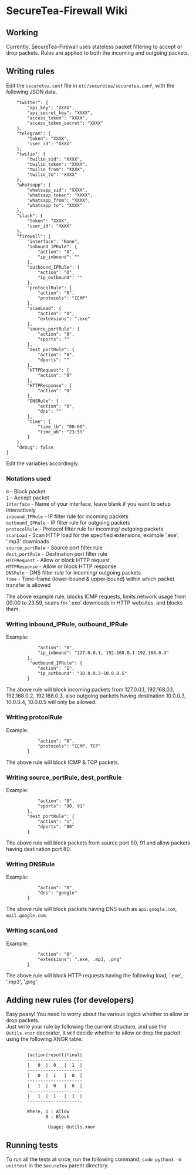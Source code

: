 # SecureTea-Firewall Wiki

## Working
Currently, SecureTea-Firewall uses stateless packet filtering to accept or drop packets.
Rules are applied to both the incoming and outgoing packets.

## Writing rules
Edit the `securetea.conf` file in `etc/securetea/securetea.conf`, with the following JSON data.
```{
	"twitter": {
		"api_key": "XXXX",
		"api_secret_key": "XXXX",
		"access_token": "XXXX",
		"access_token_secret": "XXXX"
	},
	"telegram": {
		"token": "XXXX",
		"user_id": "XXXX"
	},
	"twilio": {
		"twilio_sid": "XXXX",
		"twilio_token": "XXXX",
		"twilio_from": "XXXX",
		"twilio_to": "XXXX"
	},
	"whatsapp": {
		"whatsapp_sid": "XXXX",
		"whatsapp_token": "XXXX",
		"whatsapp_from": "XXXX",
		"whatsapp_to": "XXXX"
	},
	"slack": {
		"token": "XXXX",
		"user_id": "XXXX"
	},
	"firewall": {
		"interface": "None",
		"inbound_IPRule": {
			"action": "0",
			"ip_inbound": ""
		},
		"outbound_IPRule": {
			"action": "0",
			"ip_outbound": ""
		},
		"protocolRule": {
			"action": "0",
			"protocols": "ICMP"
		},
		"scanLoad": {
			"action": "0",
			"extensions": ".exe"
		},
		"source_portRule": {
			"action": "0",
			"sports": ""
		},
		"dest_portRule": {
			"action": "0",
			"dports": ""
		},
		"HTTPRequest": {
			"action": "0"
		},
		"HTTPResponse": {
			"action": "0"
		},
		"DNSRule": {
			"action": "0",
			"dns": ""
		},
		"time": {
			"time_lb": "00:00",
			"time_ub": "23:59"
		}
	},
	"debug": false
}
```
Edit the variables accordingly.

### Notations used
`0` - Block packet<br />
`1` - Accept packet<br />
`interface` - Name of your interface, leave blank if you want to setup interactively<br />
`inbound_IPRule` - IP filter rule for incoming packets<br />
`outbound_IPRule` - IP filter rule for outgoing packets<br />
`protocolRule` - Protocol filter rule for incoming/ outgoing packets<br />
`scanLoad` - Scan HTTP load for the specified extensions, example '.exe', '.mp3' downloads<br />
`source_portRule` - Source port filter rule<br />
`dest_portRule` - Destination port filter rule<br />
`HTTPRequest` - Allow or block HTTP request<br />
`HTTPResponse` - Allow or block HTTP response<br />
`DNSRule` - DNS filter rule for incoming/ outgoing packets<br />
`time` - Time-frame (lower-bound & upper-bound) within which packet transfer is allowed<br />

The above example rule, blocks ICMP requests, limits network usage from 00:00 to 23:59, scans for '.exe' downloads
in HTTP websites, and blocks them.

### Writing inbound_IPRule, outbound_IPRule
Example:
```"inbound_IPRule": {
			"action": "0",
			"ip_inbound": "127.0.0.1, 192.168.0.1-192.168.0.3"
		},
		 "outbound_IPRule": {
			"action": "1",
			"ip_outbound": "10.0.0.3-10.0.0.5"
		}
```
The above rule will block incoming packets from 127.0.0.1, 192.168.0.1, 192.168.0.2, 192.168.0.3, also outgoing packets
having destination 10.0.0.3, 10.0.0.4, 10.0.0.5 will only be allowed.

### Writing protcolRule
Example:
```"protocolRule": {
			"action": "0",
			"protocols": "ICMP, TCP"
		}
```
The above rule will block ICMP & TCP packets.

### Writing source_portRule, dest_portRule
Example:
```"source_portRule": {
			"action": "0",
			"sports": "90, 91"
		},
		"dest_portRule": {
			"action": "1",
			"dports": "80"
		}
```
The above rule will block packets from source port 90, 91 and allow packets having destination port 80.

### Writing DNSRule
Example:
```"DNSRule": {
			"action": "0",
			"dns": "google"
		}
```
The above rule will block packets having DNS such as `api.google.com`, `mail.google.com`.

### Writing scanLoad
Example:
```"scanLoad": {
			"action": "0",
			"extensions": ".exe, .mp3, .png"
		}
```
The above rule will block HTTP requests having the following load, '.exe', '.mp3', '.png'

## Adding new rules (for developers)
Easy peasy! You need to worry about the various logics whether to allow or drop packets.<br />
Just write your rule by following the current structure, and use the `@utils.xnor` decorator, it will decide
whether to allow or drop the packet using the following XNOR table.
```XNOR Table
        ---------------------
        |action|result|final|
        ---------------------
        |   0  |  0   |  1  |
        ---------------------
        |   0  |  1   |  0  |
        ---------------------
        |   1  |  0   |  0  |
        ---------------------
        |   1  |  1   |  1  |
        ---------------------

        Where, 1 : Allow
               0 : Block

				Usage: @utils.xnor
```

## Running tests

To run all the tests at once, run the following command, `sudo python3 -m unittest` in the `SecureTea` parent directory.
